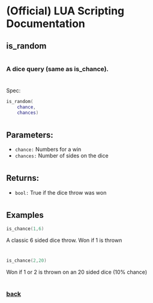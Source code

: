 
# (Official) LUA Scripting Documentation

## is_random
#
### A dice query (same as is_chance).
#
Spec:
```lua
is_random(
	chance,
	chances)
```
#
## Parameters:
- `chance:` Numbers for a win
- `chances:` Number of sides on the dice
#
## Returns:
- `bool:` True if the dice throw was won
#
## Examples
```lua
is_chance(1,6)
```
A classic 6 sided dice throw. Won if 1 is thrown
#
```lua
is_chance(2,20)
```
Won if 1 or 2 is thrown on an 20 sided dice (10% chance)
#
### [back](../other)

